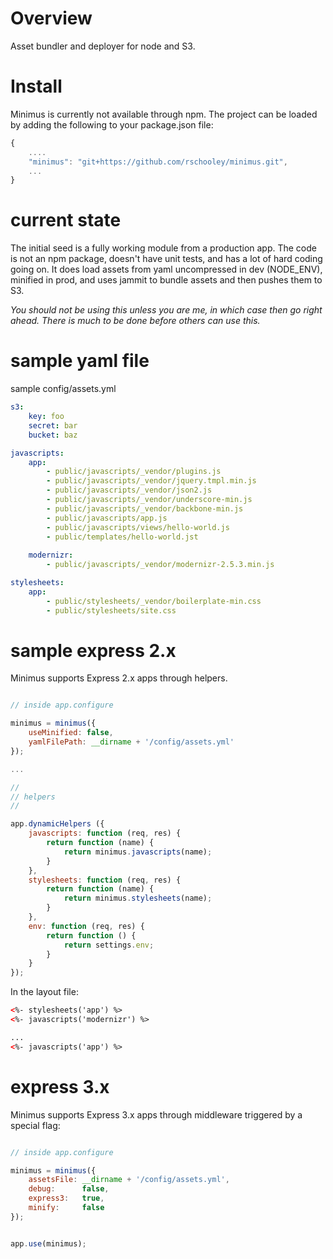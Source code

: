 Overview
=======

Asset bundler and deployer for node and S3.

Install
=============
Minimus is currently not available through npm.  The project can be loaded by adding the following to your package.json file:

```javascript
{
    ....
    "minimus": "git+https://github.com/rschooley/minimus.git",
    ...
}
```

current state
=============
The initial seed is a fully working module from a production app.  The code is not an npm package, doesn't have unit tests, and has a lot of hard coding going on.  It does load assets from yaml uncompressed in dev (NODE_ENV), minified in prod, and uses jammit to bundle assets and then pushes them to S3.

*You should not be using this unless you are me, in which case then go right ahead.  There is much to be done before others can use this.*

sample yaml file
================
sample config/assets.yml

```yaml
s3:
    key: foo
    secret: bar
    bucket: baz

javascripts:
    app:
        - public/javascripts/_vendor/plugins.js
        - public/javascripts/_vendor/jquery.tmpl.min.js
        - public/javascripts/_vendor/json2.js
        - public/javascripts/_vendor/underscore-min.js
        - public/javascripts/_vendor/backbone-min.js
        - public/javascripts/app.js
        - public/javascripts/views/hello-world.js
        - public/templates/hello-world.jst
        
    modernizr:
        - public/javascripts/_vendor/modernizr-2.5.3.min.js

stylesheets:
    app:
        - public/stylesheets/_vendor/boilerplate-min.css
        - public/stylesheets/site.css
```

sample express 2.x
==================
Minimus supports Express 2.x apps through helpers.

```javascript

// inside app.configure

minimus = minimus({
    useMinified: false,
    yamlFilePath: __dirname + '/config/assets.yml'
});

...

//
// helpers
//

app.dynamicHelpers ({
    javascripts: function (req, res) {
        return function (name) {
            return minimus.javascripts(name);
        }
    },
    stylesheets: function (req, res) {
        return function (name) {
            return minimus.stylesheets(name);
        }
    },
    env: function (req, res) {
        return function () {
            return settings.env;
        }
    }
});
```

In the layout file:

```html
<%- stylesheets('app') %>
<%- javascripts('modernizr') %>

...
<%- javascripts('app') %>
```

express 3.x
===========
Minimus supports Express 3.x apps through middleware triggered by a special flag:

```javascript

// inside app.configure

minimus = minimus({
    assetsFile: __dirname + '/config/assets.yml',
    debug:      false,
    express3:   true,
    minify:     false    
});


app.use(minimus);

